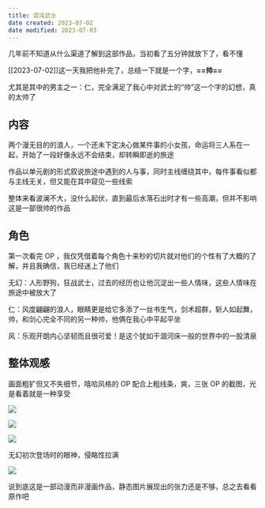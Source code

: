 ```yaml
---
title: 混沌武士
date created: 2023-07-02
date modified: 2023-07-03
---
```


几年前不知道从什么渠道了解到这部作品，当初看了五分钟就放下了，看不懂

[[2023-07-02]]这一天我把他补完了，总结一下就是一个字，**==帅==**

尤其是其中的男主之一：仁，完全满足了我心中对武士的“帅”这一个字的幻想，真的太帅了

## 内容

两个漫无目的的浪人，一个还未下定决心做某件事的小女孩，命运将三人系在一起，开始了一段好像永远不会结束，却转瞬即逝的旅途

作品以单元剧的形式叙说旅途中遇到的人与事，同时主线缠绕其中，每件事看似都与主线无关，但又能在其中窥见一些线索

整体来看波澜不大，没什么起伏，直到最后水落石出时才有一些高潮，但并不影响这是一部很帅的作品

## 角色

第一次看完 OP ，我仅凭借着每个角色十来秒的切片就对他们的个性有了大概的了解，并且我确信，我已经迷上了他们

无幻：人形野狗，狂战武士，过去的经历也让他沉淀出一些人情味，这些人情味在旅途中被放大了

仁：风度翩翩的浪人，眼睛更是给它多添了一丝书生气，剑术超群，斩人如起舞，帅，和剑心完全不同的另一种帅，他俩在我心中平起平坐

风：乐观开朗内心坚韧而且很可爱！是这个犹如干涸河床一般的世界中的一股清泉

## 整体观感

画面粗犷但又不失细节，嘻哈风格的 OP 配合上粗线条，爽，三张 OP 的截图，光是看着就是一种享受

![](https://vercel-proxy.norah1to.com/proxy/raw.githubusercontent.com/NoraH1to/cdn/master/img/Samurai%20Champloo%2019.mkv_20230702_195332.432.png)

![](https://vercel-proxy.norah1to.com/proxy/raw.githubusercontent.com/NoraH1to/cdn/master/img/20230702195743.png)

![](https://vercel-proxy.norah1to.com/proxy/raw.githubusercontent.com/NoraH1to/cdn/master/img/20230702200010.png)

无幻初次登场时的眼神，侵略性拉满

![](https://vercel-proxy.norah1to.com/proxy/raw.githubusercontent.com/NoraH1to/cdn/master/img/20230702200624.png)

说到底这是一部动漫而非漫画作品，静态图片展现出的张力还是不够，总之去看看原作吧

